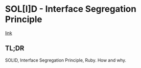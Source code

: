 # SOL[I]D - Interface Segregation Principle

[link](http://rubyblog.pro/2017/07/solid-interface-segregation-principle)

## TL;DR

SOLID, Interface Segregation Principle, Ruby. How and why.
